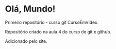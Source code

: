 # Olá, Mundo!
 Primeiro repositório - curso git CursoEmVideo.

 Repositório criado na aula 4 do curso de git e github.

Adicionado pelo site.
